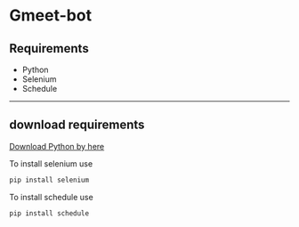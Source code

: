 # Gmeet-bot
## Requirements
 - Python
 - Selenium
 - Schedule
 
---------------------
## download requirements


[Download Python by here](https://www.python.org/)

To install selenium use
```python
pip install selenium
```
To install schedule use
```python
pip install schedule
```
